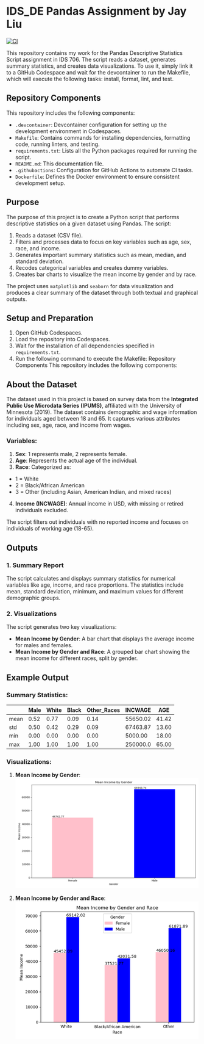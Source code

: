 # IDS_DE Pandas Assignment by Jay Liu

[![CI](https://github.com/jayliu1016/Pandas_descriptive/actions/workflows/workflow.yml/badge.svg)](https://github.com/jayliu1016/Pandas_descriptive/actions/workflows/workflow.yml)

This repository contains my work for the Pandas Descriptive Statistics Script assignment in IDS 706. The script reads a dataset, generates summary statistics, and creates data visualizations. To use it, simply link it to a GitHub Codespace and wait for the devcontainer to run the Makefile, which will execute the following tasks: install, format, lint, and test.

## Repository Components

This repository includes the following components:

- `.devcontainer`: Devcontainer configuration for setting up the development environment in Codespaces.
- `Makefile`: Contains commands for installing dependencies, formatting code, running linters, and testing.
- `requirements.txt`: Lists all the Python packages required for running the script.
- `README.md`: This documentation file.
- `.githubactions`: Configuration for GitHub Actions to automate CI tasks.
- `Dockerfile`: Defines the Docker environment to ensure consistent development setup.

## Purpose

The purpose of this project is to create a Python script that performs descriptive statistics on a given dataset using Pandas. The script:
1. Reads a dataset (CSV file).
2. Filters and processes data to focus on key variables such as age, sex, race, and income.
3. Generates important summary statistics such as mean, median, and standard deviation.
4. Recodes categorical variables and creates dummy variables.
5. Creates bar charts to visualize the mean income by gender and by race.

The project uses `matplotlib` and `seaborn` for data visualization and produces a clear summary of the dataset through both textual and graphical outputs.

## Setup and Preparation

1. Open GitHub Codespaces.
2. Load the repository into Codespaces.
3. Wait for the installation of all dependencies specified in `requirements.txt`.
4. Run the following command to execute the Makefile:
Repository Components
This repository includes the following components:

## About the Dataset

The dataset used in this project is based on survey data from the **Integrated Public Use Microdata Series (IPUMS)**, affiliated with the University of Minnesota (2019). The dataset contains demographic and wage information for individuals aged between 18 and 65. It captures various attributes including sex, age, race, and income from wages.

### Variables:
1. **Sex**: 1 represents male, 2 represents female.
2. **Age**: Represents the actual age of the individual.
3. **Race**: Categorized as:
- 1 = White
- 2 = Black/African American
- 3 = Other (including Asian, American Indian, and mixed races)
4. **Income (INCWAGE)**: Annual income in USD, with missing or retired individuals excluded.

The script filters out individuals with no reported income and focuses on individuals of working age (18-65).

## Outputs

### 1. **Summary Report**
The script calculates and displays summary statistics for numerical variables like age, income, and race proportions. The statistics include mean, standard deviation, minimum, and maximum values for different demographic groups.

### 2. **Visualizations**
The script generates two key visualizations:
- **Mean Income by Gender**: A bar chart that displays the average income for males and females.
- **Mean Income by Gender and Race**: A grouped bar chart showing the mean income for different races, split by gender.

## Example Output

### Summary Statistics:

|       | Male | White | Black | Other_Races | INCWAGE | AGE   |
|-------|------|-------|-------|-------------|---------|-------|
| mean  | 0.52 | 0.77  | 0.09  | 0.14        | 55650.02| 41.42 |
| std   | 0.50 | 0.42  | 0.29  | 0.09        | 67463.87| 13.60 |
| min   | 0.00 | 0.00  | 0.00  | 0.00        | 5000.00 | 18.00 |
| max   | 1.00 | 1.00  | 1.00  | 1.00        | 250000.0| 65.00 |

### Visualizations:

1. **Mean Income by Gender**:
![Mean Income by Gender](Figure_1.png)

2. **Mean Income by Gender and Race**:
![Mean Income by Gender and Race](Figure_2.png)
